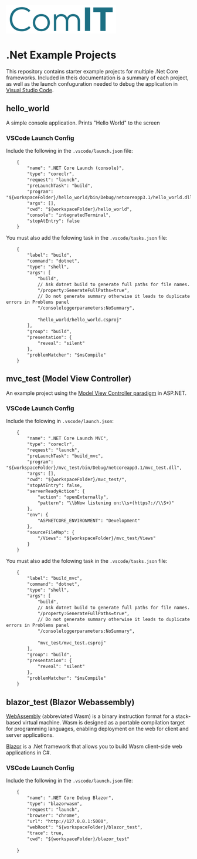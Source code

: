
![ComIT Logo](./docs/images/ComIT-logo-g.png)
# .Net Example Projects
This repository contains starter example projects for multiple .Net Core frameworks. Included in theis documentation is a summary of each project, as well as the launch confuguration needed to debug the application in [Visual Studio Code](https://code.visualstudio.com/).

## hello_world
A simple console application. Prints "Hello World" to the screen

### VSCode Launch Config

Include the following in the `.vscode/launch.json` file:
```
    {
        "name": ".NET Core Launch (console)",
        "type": "coreclr",
        "request": "launch",
        "preLaunchTask": "build",
        "program": "${workspaceFolder}/hello_world/bin/Debug/netcoreapp3.1/hello_world.dll",
        "args": [],
        "cwd": "${workspaceFolder}/hello_world",
        "console": "integratedTerminal",
        "stopAtEntry": false
    }
```
You must also add the folowing task in the `.vscode/tasks.json` file:
```
    {
        "label": "build",
        "command": "dotnet",
        "type": "shell",
        "args": [
            "build",
            // Ask dotnet build to generate full paths for file names.
            "/property:GenerateFullPaths=true",
            // Do not generate summary otherwise it leads to duplicate errors in Problems panel
            "/consoleloggerparameters:NoSummary",

            "hello_world/hello_world.csproj"
        ],
        "group": "build",
        "presentation": {
            "reveal": "silent"
        },
        "problemMatcher": "$msCompile"
    }
```

## mvc_test (Model View Controller)
An example project using the [Model View Controller paradigm](https://dotnet.microsoft.com/apps/aspnet/mvc) in ASP.NET.

### VSCode Launch Config

Include the folowing in `.vscode/launch.json`:
```
    {
        "name": ".NET Core Launch MVC",
        "type": "coreclr",
        "request": "launch",
        "preLaunchTask": "build_mvc",
        "program": "${workspaceFolder}/mvc_test/bin/Debug/netcoreapp3.1/mvc_test.dll",
        "args": [],
        "cwd": "${workspaceFolder}/mvc_test/",
        "stopAtEntry": false,
        "serverReadyAction": {
            "action": "openExternally",
            "pattern": "\\bNow listening on:\\s+(https?://\\S+)"
        },
        "env": {
            "ASPNETCORE_ENVIRONMENT": "Development"
        },
        "sourceFileMap": {
            "/Views": "${workspaceFolder}/mvc_test/Views"
        }
    }
```
You must also add the folowing task in the `.vscode/tasks.json` file:
```
    {
        "label": "build_mvc",
        "command": "dotnet",
        "type": "shell",
        "args": [
            "build",
            // Ask dotnet build to generate full paths for file names.
            "/property:GenerateFullPaths=true",
            // Do not generate summary otherwise it leads to duplicate errors in Problems panel
            "/consoleloggerparameters:NoSummary",

            "mvc_test/mvc_test.csproj"
        ],
        "group": "build",
        "presentation": {
            "reveal": "silent"
        },
        "problemMatcher": "$msCompile"
    }
```
## blazor_test (Blazor Webassembly)
[WebAssembly](https://webassembly.org/) (abbreviated Wasm) is a binary instruction format for a stack-based virtual machine. Wasm is designed as a portable compilation target for programming languages, enabling deployment on the web for client and server applications.

[Blazor](https://dotnet.microsoft.com/apps/aspnet/web-apps/blazor) is a .Net framework that allows you to build Wasm client-side web applications in C#.

### VSCode Launch Config

Include the following in the `.vscode/launch.json` file:
```
    {
        "name": ".NET Core Debug Blazor",
        "type": "blazorwasm",
        "request": "launch",
        "browser": "chrome",
        "url": "http://127.0.0.1:5000",
        "webRoot": "${workspaceFolder}/blazor_test",
        "trace": true,
        "cwd": "${workspaceFolder}/blazor_test"

    }
```
